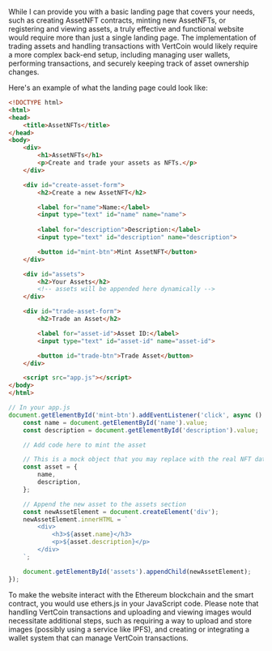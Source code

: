 While I can provide you with a basic landing page that covers your needs, such as creating AssetNFT contracts, minting new AssetNFTs, or registering and viewing assets, a truly effective and functional website would require more than just a single landing page. The implementation of trading assets and handling transactions with VertCoin would likely require a more complex back-end setup, including managing user wallets, performing transactions, and securely keeping track of asset ownership changes.

Here's an example of what the landing page could look like:

```html
<!DOCTYPE html>
<html>
<head>
    <title>AssetNFTs</title>
</head>
<body>
    <div>
        <h1>AssetNFTs</h1>
        <p>Create and trade your assets as NFTs.</p>
    </div>

    <div id="create-asset-form">
        <h2>Create a new AssetNFT</h2>

        <label for="name">Name:</label>
        <input type="text" id="name" name="name">
        
        <label for="description">Description:</label>
        <input type="text" id="description" name="description">

        <button id="mint-btn">Mint AssetNFT</button>
    </div>

    <div id="assets">
        <h2>Your Assets</h2>
        <!-- assets will be appended here dynamically -->
    </div>

    <div id="trade-asset-form">
        <h2>Trade an Asset</h2>

        <label for="asset-id">Asset ID:</label>
        <input type="text" id="asset-id" name="asset-id">

        <button id="trade-btn">Trade Asset</button>
    </div>

    <script src="app.js"></script>
</body>
</html>
```
```javascript
// In your app.js
document.getElementById('mint-btn').addEventListener('click', async () => {
    const name = document.getElementById('name').value;
    const description = document.getElementById('description').value;

    // Add code here to mint the asset

    // This is a mock object that you may replace with the real NFT data
    const asset = {
        name,
        description,
    };

    // Append the new asset to the assets section
    const newAssetElement = document.createElement('div');
    newAssetElement.innerHTML = `
        <div>
            <h3>${asset.name}</h3>
            <p>${asset.description}</p>
        </div>
    `;

    document.getElementById('assets').appendChild(newAssetElement);
});
```

To make the website interact with the Ethereum blockchain and the smart contract, you would use ethers.js in your JavaScript code. Please note that handling VertCoin transactions and uploading and viewing images would necessitate additional steps, such as requiring a way to upload and store images (possibly using a service like IPFS), and creating or integrating a wallet system that can manage VertCoin transactions.  
